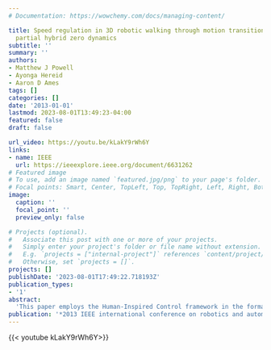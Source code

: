 ```yaml
---
# Documentation: https://wowchemy.com/docs/managing-content/

title: Speed regulation in 3D robotic walking through motion transitions between human-inspired
  partial hybrid zero dynamics
subtitle: ''
summary: ''
authors:
- Matthew J Powell
- Ayonga Hereid
- Aaron D Ames
tags: []
categories: []
date: '2013-01-01'
lastmod: 2023-08-01T13:49:23-04:00
featured: false
draft: false

url_video: https://youtu.be/kLakY9rWh6Y
links:
- name: IEEE
  url: https://ieeexplore.ieee.org/document/6631262
# Featured image
# To use, add an image named `featured.jpg/png` to your page's folder.
# Focal points: Smart, Center, TopLeft, Top, TopRight, Left, Right, BottomLeft, Bottom, BottomRight.
image:
  caption: ''
  focal_point: ''
  preview_only: false

# Projects (optional).
#   Associate this post with one or more of your projects.
#   Simply enter your project's folder or file name without extension.
#   E.g. `projects = ["internal-project"]` references `content/project/deep-learning/index.md`.
#   Otherwise, set `projects = []`.
projects: []
publishDate: '2023-08-01T17:49:22.718193Z'
publication_types:
- '1'
abstract: 
  'This paper employs the Human-Inspired Control framework in the formal design, optimization and implementation of controllers for 3D bipedal robotic walking. In this framework, controllers drive the robot to a low-dimensional representation, termed the partial hybrid zero dynamics, which is shaped by the parameters of the outputs describing human locomotion data. The main result of this paper is the use of partial hybrid zero dynamics in an optimization problem to compute physical constraints on the robot, without integrating the dynamics of the system, and while simultaneously yielding provably stable walking controllers for a 3D robot model. Controllers corresponding to various walking speeds are obtained through a second speed regulation optimization, and formal methods are presented which provide smooth transitions between walking speeds. These formal results are demonstrated through simulation and utilized to obtain 3D walking experimentally with the NAO robot.'
publication: '*2013 IEEE international conference on robotics and automation*'
---
```


{{< youtube kLakY9rWh6Y>}}